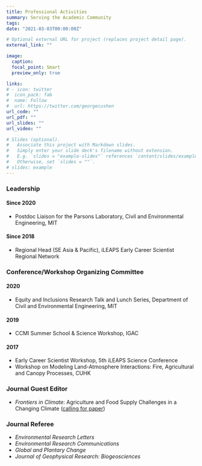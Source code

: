 ```yaml
---
title: Professional Activities
summary: Serving the Academic Community
tags:
date: "2021-03-03T00:00:00Z"

# Optional external URL for project (replaces project detail page).
external_link: ""

image:
  caption: 
  focal_point: Smart
  preview_only: true

links:
# - icon: twitter
#  icon_pack: fab
#  name: Follow
#  url: https://twitter.com/georgecushen
url_code: ""
url_pdf: ""
url_slides: ""
url_video: ""

# Slides (optional).
#   Associate this project with Markdown slides.
#   Simply enter your slide deck's filename without extension.
#   E.g. `slides = "example-slides"` references `content/slides/example-slides.md`.
#   Otherwise, set `slides = ""`.
# slides: example
---
```


### Leadership
#### Since 2020
* Postdoc Liaison for the Parsons Laboratory, Civil and Environmental Engineering, MIT
#### Since 2018
* Regional Head (SE Asia & Pacific), iLEAPS Early Career Scientist Regional Network

### Conference/Workshop Organizing Committee
#### 2020
* Equity and Inclusions Research Talk and Lunch Series, Department of Civil and Environmental Engineering, MIT

#### 2019
* CCMI Summer School & Science Workshop, IGAC

#### 2017
* Early Career Scientist Workshop, 5th iLEAPS Science Conference
* Workshop on Modeling Land-Atmosphere Interactions: Fire, Agricultural and Canopy
Processes, CUHK

### Journal Guest Editor
* *Frontiers in Climate*: Agriculture and Food Supply Challenges in a Changing Climate ([calling for paper](https://www.frontiersin.org/research-topics/17723/agriculture-and-food-supply-challenges-in-a-changing-climate))

### Journal Referee
* *Environmental Research Letters*
* *Environmental Research Communications*
* *Global and Plantary Change*
* *Journal of Geophysical Research: Biogeosciences*

